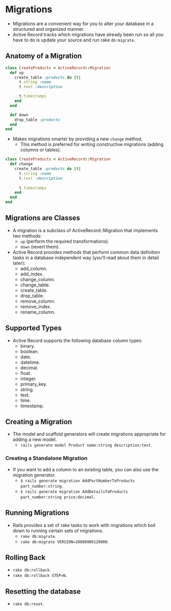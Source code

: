 # Migrations

- Migrations are a convenient way for you to alter your database in a structured and organized manner.
- Active Record tracks which migrations have already been run so all you have to do is update your source and run rake `db:migrate`.

## Anatomy of a Migration

```ruby
class CreateProducts < ActiveRecord::Migration
  def up
    create_table :products do |t|
      t.string :name
      t.text :description

      t.timestamps
    end
  end

  def down
    drop_table :products
  end
end
```

- Makes migrations smarter by providing a new `change` method.
	- This method is preferred for writing constructive migrations (adding columns or tables).

```ruby
class CreateProducts < ActiveRecord::Migration
  def change
    create_table :products do |t|
      t.string :name
      t.text :description
 
      t.timestamps
    end
  end
end
```

##  Migrations are Classes

- A migration is a subclass of ActiveRecord::Migration that implements two methods:
	- `up` (perform the required transformations).
	- `down` (revert them).
- Active Record provides methods that perform common data definition tasks in a database independent way (you’ll read about them in detail later):
	- add_column.
	- add_index.
	- change_column.
	- change_table.
	- create_table.
	- drop_table.
	- remove_column.
	- remove_index.
	- rename_column.

## Supported Types

- Active Record supports the following database column types:
	- binary.
	- boolean.
	- date.
	- datetime.
	- decimal.
	- float.
	- integer.
	- primary_key.
	- string.
	- text.
	- time.
	- timestamp.

## Creating a Migration

- The model and scaffold generators will create migrations appropriate for adding a new model.
	- `rails generate model Product name:string description:text`.

### Creating a Standalone Migration

- If you want to add a column to an existing table, you can also use the migration generator.
	- `$ rails generate migration AddPartNumberToProducts part_number:string`.
	- `$ rails generate migration AddDetailsToProducts part_number:string price:decimal`.

## Running Migrations

- Rails provides a set of rake tasks to work with migrations which boil down to running certain sets of migrations.
	- `rake db:migrate`.
	- `rake db:migrate VERSION=20080906120000`.

## Rolling Back

- `rake db:rollback`.
- `rake db:rollback STEP=N`.

## Resetting the database

- `rake db:reset`.

